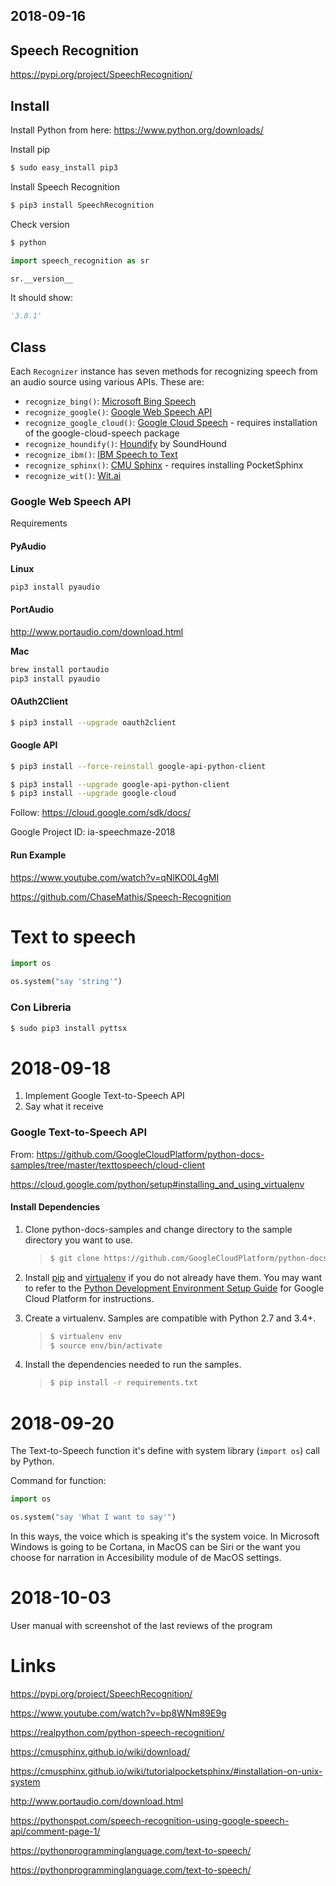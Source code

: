 ## **2018-09-16**



## Speech Recognition

https://pypi.org/project/SpeechRecognition/

## Install

Install Python from here: https://www.python.org/downloads/

Install pip

```bash
$ sudo easy_install pip3
```

Install Speech Recognition 

```bash
$ pip3 install SpeechRecognition
```

Check version

```bash
$ python
```

```python
import speech_recognition as sr

sr.__version__
```

It should show:

```python
'3.8.1'
```



## Class

Each `Recognizer` instance has seven methods for recognizing speech from an audio source using various APIs. These are:

- `recognize_bing()`: [Microsoft Bing Speech](https://azure.microsoft.com/en-us/services/cognitive-services/speech/)
- `recognize_google()`: [Google Web Speech API](https://w3c.github.io/speech-api/speechapi.html)
- `recognize_google_cloud()`: [Google Cloud Speech](https://cloud.google.com/speech/) - requires installation of the google-cloud-speech package
- `recognize_houndify()`: [Houndify](https://www.houndify.com/) by SoundHound
- `recognize_ibm()`: [IBM Speech to Text](https://www.ibm.com/watson/services/speech-to-text/)
- `recognize_sphinx()`: [CMU Sphinx](https://cmusphinx.github.io/) - requires installing PocketSphinx
- `recognize_wit()`: [Wit.ai](https://wit.ai/)



### Google Web Speech API

Requirements

#### PyAudio

**Linux**

```bash
pip3 install pyaudio
```

#### PortAudio

http://www.portaudio.com/download.html

**Mac**

```bash
brew install portaudio
pip3 install pyaudio
```

#### OAuth2Client

```bash
$ pip3 install --upgrade oauth2client 
```

#### Google API

```bash
$ pip3 install --force-reinstall google-api-python-client
```

```bash
$ pip3 install --upgrade google-api-python-client
$ pip3 install --upgrade google-cloud
```



Follow:  https://cloud.google.com/sdk/docs/

Google Project ID: ia-speechmaze-2018



#### Run Example

https://www.youtube.com/watch?v=qNlKO0L4gMI

https://github.com/ChaseMathis/Speech-Recognition



# Text to speech

```python
import os

os.system("say 'string'")
```

### Con Libreria

```bash
$ sudo pip3 install pyttsx
```





# **2018-09-18**

1. Implement Google Text-to-Speech API
2. Say what it receive 

### Google Text-to-Speech API

From: https://github.com/GoogleCloudPlatform/python-docs-samples/tree/master/texttospeech/cloud-client

https://cloud.google.com/python/setup#installing_and_using_virtualenv

#### Install Dependencies

1. Clone python-docs-samples and change directory to the sample directory you want to use.

   > ```bash
   > $ git clone https://github.com/GoogleCloudPlatform/python-docs-samples.git
   > ```

2. Install [pip](https://pip.pypa.io/) and [virtualenv](https://virtualenv.pypa.io/) if you do not already have them. You may want to refer to the [Python Development Environment Setup Guide](https://cloud.google.com/python/setup) for Google Cloud Platform for instructions.

3. Create a virtualenv. Samples are compatible with Python 2.7 and 3.4+.

   > ```bash
   > $ virtualenv env
   > $ source env/bin/activate
   > ```

4. Install the dependencies needed to run the samples.

   > ```bash
   > $ pip install -r requirements.txt
   > ```



# **2018-09-20**

The Text-to-Speech function it's define with system library (``import os``) call by Python.



Command for function:

```python
import os

os.system("say 'What I want to say'")
```



In this ways, the voice which is speaking it's the system voice. In Microsoft Windows is going to be Cortana, in MacOS can be Siri or the want you choose for narration in Accesibility module of de MacOS settings.





# **2018-10-03**

User manual with screenshot of the last reviews of the program

# Links

https://pypi.org/project/SpeechRecognition/

https://www.youtube.com/watch?v=bp8WNm89E9g

https://realpython.com/python-speech-recognition/

https://cmusphinx.github.io/wiki/download/

https://cmusphinx.github.io/wiki/tutorialpocketsphinx/#installation-on-unix-system

http://www.portaudio.com/download.html

https://pythonspot.com/speech-recognition-using-google-speech-api/comment-page-1/

https://pythonprogramminglanguage.com/text-to-speech/

https://pythonprogramminglanguage.com/text-to-speech/
